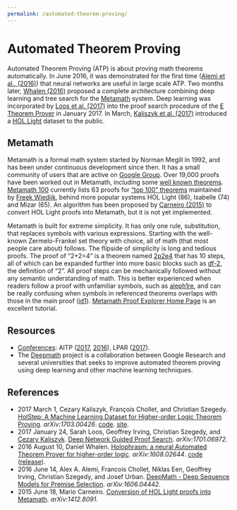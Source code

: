 ```yaml
---
permalink: /automated-theorem-proving/
---
```

# Automated Theorem Proving

Automated Theorem Proving (ATP) is about proving math theorems automatically. In June 2016, it was demonstrated for the first time ([Alemi et al., (2016)](https://arxiv.org/abs/1606.04442)) that neural networks are useful in large scale ATP. Two months later, [Whalen (2016)](https://arxiv.org/abs/1608.02644) proposed a complete architecture combining deep learning and tree search for the [Metamath](http://us.metamath.org/) system. Deep learning was incorporated by [Loos et al. (2017)](https://arxiv.org/abs/1701.06972) into the proof search procedure of the [E Theorem Prover](http://wwwlehre.dhbw-stuttgart.de/~sschulz/E/E.html) in January 2017. In March, [Kaliszyk et al. (2017)](https://arxiv.org/abs/1703.00426) introduced a [HOL Light](https://www.cl.cam.ac.uk/~jrh13/hol-light/) dataset to the public.

## Metamath

Metamath is a formal math system started by Norman Megill in 1992, and has been under continuous development since then. It has a small community of users that are active on [Google Group](http://groups.google.com/group/metamath). Over 19,000 proofs have been worked out in Metamath, including some [well known theorems](http://us.metamath.org/mpegif/mmset.html#theorems). [Metamath 100](http://us.metamath.org/mm_100.html) currently lists 63 proofs for [“top 100” theorems](http://www.cs.ru.nl/~freek/100/) maintained by [Freek Wiedijk](http://www.cs.ru.nl/~freek/), behind more popular systems HOL Light (86), Isabelle (74) and Mizar (65). An algorithm has been proposed by [Carneiro (2015)](https://arxiv.org/abs/1412.8091) to convert HOL Light proofs into Metamath, but it is not yet implemented.

Metamath is built for extreme simplicity. It has only one rule, substitution, that replaces symbols with various expressions. Starting with the well-known Zermelo-Frankel set theory with choice, all of math (that most people care about) follows. The flipside of simplicity is long and tedious proofs. The proof of “2+2=4” is a theorem named [2p2e4](http://us.metamath.org/mpegif/2p2e4.html) that has 10 steps, all of which can be expanded further into more basic blocks such as [df-2](http://us.metamath.org/mpegif/df-2.html), the definition of “2”. All proof steps can be mechanically followed without any semantic understanding of math. This is better experienced when readers follow a proof with unfamiliar symbols, such as [aleph1re](http://us.metamath.org/mpegif/aleph1re.html), and can be really confusing when symbols in referenced theorems overlaps with those in the main proof ([id1](http://us.metamath.org/mpegif/id1.html)). [Metamath Proof Explorer Home Page](http://us.metamath.org/mpegif/mmset.html) is an excellent tutorial.

## Resources

* [Conferences](http://realai.org/resources/conferences/): AITP ([2017](http://aitp-conference.org/2017/), [2016](http://aitp-conference.org/2016/)), LPAR ([2017](http://easychair.org/smart-program/LPAR-21/LPAR-index.html)).
* The [Deepmath](https://github.com/tensorflow/deepmath) project is a collaboration between Google Research and several universities that seeks to improve automated theorem proving using deep learning and other machine learning techniques.

## References

* 2017 March 1, Cezary Kaliszyk, François Chollet, and Christian Szegedy. [HolStep: A Machine Learning Dataset for Higher-order Logic Theorem Proving](https://arxiv.org/abs/1703.00426). *arXiv:1703.00426*. [code](https://github.com/tensorflow/deepmath/tree/master/deepmath/holstep_baselines). [site](http://cl-informatik.uibk.ac.at/cek/holstep/).
* 2017 January 24, Sarah Loos, Geoffrey Irving, Christian Szegedy, and [Cezary Kaliszyk](http://cl-informatik.uibk.ac.at/cek/). [Deep Network Guided Proof Search](https://arxiv.org/abs/1701.06972). *arXiv:1701.06972*.
* 2016 August 10, Daniel Whalen. [Holophrasm: a neural Automated Theorem Prover for higher-order logic](https://arxiv.org/abs/1608.02644). *arXiv:1608.02644*. [code](https://github.com/dwhalen/holophrasm) ([release](https://github.com/dwhalen/holophrasm/releases)).
* 2016 June 14, Alex A. Alemi, Francois Chollet, Niklas Een, Geoffrey Irving, Christian Szegedy, and Josef Urban. [DeepMath - Deep Sequence Models for Premise Selection](https://arxiv.org/abs/1606.04442). *arXiv:1606.04442*.
* 2015 June 18, Mario Carneiro. [Conversion of HOL Light proofs into Metamath](https://arxiv.org/abs/1412.8091). *arXiv:1412.8091*.
